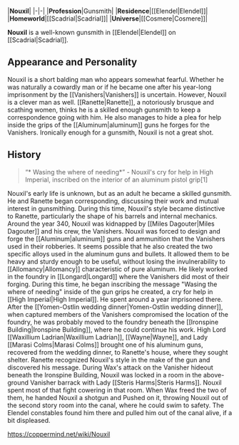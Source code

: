 |**Nouxil**|
|-|-|
|**Profession**|Gunsmith|
|**Residence**|[[Elendel\|Elendel]]|
|**Homeworld**|[[Scadrial\|Scadrial]]|
|**Universe**|[[Cosmere\|Cosmere]]|

**Nouxil** is a well-known gunsmith in [[Elendel\|Elendel]] on [[Scadrial\|Scadrial]].

## Appearance and Personality
Nouxil is a short balding man who appears somewhat fearful. Whether he was naturally a cowardly man or if he became one after his year-long imprisonment by the [[Vanishers\|Vanishers]] is uncertain.
However, Nouxil is a clever man as well. [[Ranette\|Ranette]], a notoriously brusque and scathing women, thinks he is a skilled enough gunsmith to keep a correspondence going with him. He also manages to hide a plea for help inside the grips of the [[Aluminum\|aluminum]] guns he forges for the Vanishers.
Ironically enough for a gunsmith, Nouxil is not a great shot.

## History
>“* Wasing the where of needing*”
\- Nouxil's cry for help in High Imperial, inscribed on the interior of an aluminum pistol grip[1]


Nouxil's early life is unknown, but as an adult he became a skilled gunsmith. He and Ranette began corresponding, discussing their work and mutual interest in gunsmithing. During this time, Nouxil's style became distinctive to Ranette, particularly the shape of his barrels and internal mechanics.
Around the year 340, Nouxil was kidnapped by [[Miles Dagouter\|Miles Dagouter]] and his crew, the Vanishers. Nouxil was forced to design and forge the [[Aluminum\|aluminum]] guns and ammunition that the Vanishers used in their robberies. It seems possible that he also created the two specific alloys used in the aluminum guns and bullets. It allowed them to be heavy and sturdy enough to be useful, without losing the invulnerability to [[Allomancy\|Allomancy]] characteristic of pure aluminum. He likely worked in the foundry in [[Longard\|Longard]] where the Vanishers did most of their forging. During this time, he began inscribing the message "Wasing the where of needing" inside of the gun grips he created, a cry for help in [[High Imperial\|High Imperial]]. He spent around a year imprisoned there.
After the [[Yomen-Ostlin wedding dinner\|Yomen-Ostlin wedding dinner]], when captured members of the Vanishers compromised the location of the foundry, he was probably moved to the foundry beneath the [[Ironspine Building\|Ironspine Building]], where he could continue his work. High Lord [[Waxillium Ladrian\|Waxillium Ladrian]], [[Wayne\|Wayne]], and Lady [[Marasi Colms\|Marasi Colms]] brought one of his aluminum guns, recovered from the wedding dinner, to Ranette's house, where they sought shelter. Ranette recognized Nouxil's style in the make of the gun and discovered his message.
During Wax's attack on the Vanisher hideout beneath the Ironspine Building, Nouxil was locked in a room in the above-ground Vanisher barrack with Lady [[Steris Harms\|Steris Harms]]. Nouxil spent most of that fight cowering in that room. When Wax freed the two of them, he handed Nouxil a shotgun and Pushed on it, throwing Nouxil out of the second story room into the canal, where he could swim to safety. The Elendel constables found him there and pulled him out of the canal alive, if a bit displeased.



https://coppermind.net/wiki/Nouxil